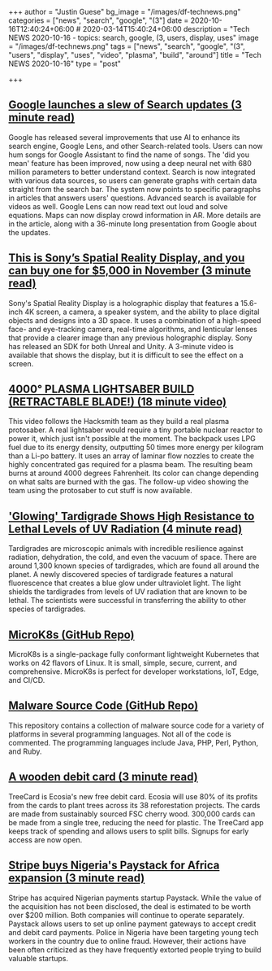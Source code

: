 +++
author = "Justin Guese"
bg_image = "/images/df-technews.png"
categories = ["news", "search", "google", "(3"]
date = 2020-10-16T12:40:24+06:00 # 2020-03-14T15:40:24+06:00
description = "Tech NEWS 2020-10-16 - topics: search, google, (3, users, display, uses"
image = "/images/df-technews.png"
tags = ["news", "search", "google", "(3", "users", "display", "uses", "video", "plasma", "build", "around"]
title = "Tech NEWS 2020-10-16"
type = "post"

+++

## [Google launches a slew of Search updates (3 minute read)](https://techcrunch.com/2020/10/15/google-launches-a-slew-of-search-updates//1/0100017530e18204-ea7a8dc5-ce83-430f-9577-5af29d2499e9-000000/XcjKYIdw7Nfw0iP6dhLiiuq2MmmKbPfROWGVfji1DrE=163)

Google has released several improvements that use AI to enhance its search engine, Google Lens, and other Search-related tools. Users can now hum songs for Google Assistant to find the name of songs. The 'did you mean' feature has been improved, now using a deep neural net with 680 million parameters to better understand context. Search is now integrated with various data sources, so users can generate graphs with certain data straight from the search bar. The system now points to specific paragraphs in articles that answers users' questions. Advanced search is available for videos as well. Google Lens can now read text out loud and solve equations. Maps can now display crowd information in AR. More details are in the article, along with a 36-minute long presentation from Google about the updates.

## [This is Sony’s Spatial Reality Display, and you can buy one for $5,000 in November (3 minute read)](https://www.theverge.com/circuitbreaker/2020/10/15/21518679/sony-spacial-reality-display-hands-on-holographic-elf-sr1/1/0100017530e18204-ea7a8dc5-ce83-430f-9577-5af29d2499e9-000000/RgXmdJeiw7S_ZU3i6xsJhVG1CdxxwAqF1y6bWloTYCM=163)

Sony's Spatial Reality Display is a holographic display that features a 15.6-inch 4K screen, a camera, a speaker system, and the ability to place digital objects and designs into a 3D space. It uses a combination of a high-speed face- and eye-tracking camera, real-time algorithms, and lenticular lenses that provide a clearer image than any previous holographic display. Sony has released an SDK for both Unreal and Unity. A 3-minute video is available that shows the display, but it is difficult to see the effect on a screen.

## [4000° PLASMA LIGHTSABER BUILD (RETRACTABLE BLADE!) (18 minute video)](https://www.youtube.com/watch?v=xC6J4T_hUKg/1/0100017530e18204-ea7a8dc5-ce83-430f-9577-5af29d2499e9-000000/PtXtv5bAdmK3gKpDDYBKIE-97_Dmu83oWciV_n4Hqt4=163)

This video follows the Hacksmith team as they build a real plasma protosaber. A real lightsaber would require a tiny portable nuclear reactor to power it, which just isn't possible at the moment. The backpack uses LPG fuel due to its energy density, outputting 50 times more energy per kilogram than a Li-po battery. It uses an array of laminar flow nozzles to create the highly concentrated gas required for a plasma beam. The resulting beam burns at around 4000 degrees Fahrenheit. Its color can change depending on what salts are burned with the gas. The follow-up video showing the team using the protosaber to cut stuff is now available.

## ['Glowing' Tardigrade Shows High Resistance to Lethal Levels of UV Radiation (4 minute read)](https://interestingengineering.com/glowing-tardigrade-shows-high-resistance-to-lethal-levels-of-uv-radiation/1/0100017530e18204-ea7a8dc5-ce83-430f-9577-5af29d2499e9-000000/oteAyVp0xt0k1ApmnY6mdhBGDDHdUwbip4KfhwxCnbc=163)

Tardigrades are microscopic animals with incredible resilience against radiation, dehydration, the cold, and even the vacuum of space. There are around 1,300 known species of tardigrades, which are found all around the planet. A newly discovered species of tardigrade features a natural fluorescence that creates a blue glow under ultraviolet light. The light shields the tardigrades from levels of UV radiation that are known to be lethal. The scientists were successful in transferring the ability to other species of tardigrades.

## [MicroK8s (GitHub Repo)](https://github.com/ubuntu/microk8s/1/0100017530e18204-ea7a8dc5-ce83-430f-9577-5af29d2499e9-000000/S8IV_z2jPRsM-7LPmfmynTrkOPS4nPkgqRFb_9gmc9w=163)

MicroK8s is a single-package fully conformant lightweight Kubernetes that works on 42 flavors of Linux. It is small, simple, secure, current, and comprehensive. MicroK8s is perfect for developer workstations, IoT, Edge, and CI/CD.

## [Malware Source Code (GitHub Repo)](https://github.com/vxunderground/MalwareSourceCode/1/0100017530e18204-ea7a8dc5-ce83-430f-9577-5af29d2499e9-000000/f1g0bm_WcT9tOIAaoVq-1BrO2JZuYjSOiVYvGCbSCjg=163)

This repository contains a collection of malware source code for a variety of platforms in several programming languages. Not all of the code is commented. The programming languages include Java, PHP, Perl, Python, and Ruby.

## [A wooden debit card (3 minute read)](https://blog.ecosia.org/treecard-debitcard//1/0100017530e18204-ea7a8dc5-ce83-430f-9577-5af29d2499e9-000000/9xUfOKxKxQEM2Q84iAccZEvXq5LcWYUQxPbl6LyDqS8=163)

TreeCard is Ecosia's new free debit card. Ecosia will use 80% of its profits from the cards to plant trees across its 38 reforestation projects. The cards are made from sustainably sourced FSC cherry wood. 300,000 cards can be made from a single tree, reducing the need for plastic. The TreeCard app keeps track of spending and allows users to split bills. Signups for early access are now open.

## [Stripe buys Nigeria's Paystack for Africa expansion (3 minute read)](https://qz.com/africa/1917940/stripes-buys-nigerias-paystack-for-africa-expansion//1/0100017530e18204-ea7a8dc5-ce83-430f-9577-5af29d2499e9-000000/jNGXGAmmXQDDCGuQHLdRCVFm0e5DrF0U5ALBJz3XWmw=163)

Stripe has acquired Nigerian payments startup Paystack. While the value of the acquisition has not been disclosed, the deal is estimated to be worth over $200 million. Both companies will continue to operate separately. Paystack allows users to set up online payment gateways to accept credit and debit card payments. Police in Nigeria have been targeting young tech workers in the country due to online fraud. However, their actions have been often criticized as they have frequently extorted people trying to build valuable startups.

